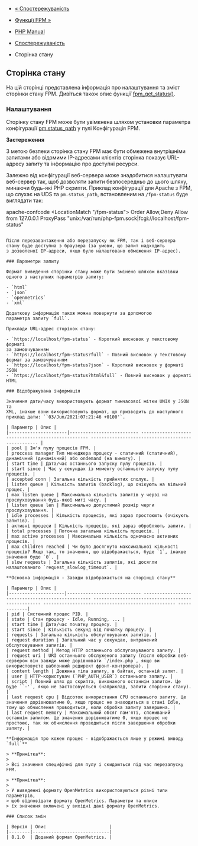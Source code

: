 - [« Спостережуваність](fpm.observability.md)
- [Функції FPM »](ref.fpm.md)

- [PHP Manual](index.md)
- [Спостережуваність](fpm.observability.md)
- Сторінка стану

## Сторінка стану

На цій сторінці представлена інформація про налаштування та зміст
сторінки стану FPM. Дивіться також опис функції
[fpm_get_status()](function.fpm-get-status.md).

### Налаштування

Сторінку стану FPM може бути увімкнена шляхом установки параметра
конфігурації
[pm.status_path](install.fpm.configuration.md#pm.status-path) у пулі
Конфігурація FPM.

**Застереження**

З метою безпеки сторінка стану FPM має бути обмежена
внутрішніми запитами або відомими IP-адресами клієнтів
сторінка показує URL-адресу запиту та інформацію про доступні ресурси.

Залежно від конфігурації веб-сервера може знадобитися налаштувати
веб-сервер так, щоб дозволяти запити безпосередньо до цього шляху,
минаючи будь-які PHP скрипти. Приклад конфігурації для Apache з FPM, що слухає
на UDS та `pm.status_path`, встановленим на `/fpm-status` буде
виглядати так:

apache-confcode
<LocationMatch "/fpm-status">
Order Allow,Deny
Allow from 127.0.0.1
ProxyPass "unix:/var/run/php-fpm.sock|fcgi://localhost/fpm-status"
</LocationMatch>
````

Після перезавантаження або перезапуску як FPM, так і веб-сервера
стану буде доступна з браузера (за умови, що запит надходить
з дозволеної IP-адреси, якщо було налаштовано обмеження IP-адрес).

### Параметри запиту

Формат виведення сторінки стану може бути змінено шляхом вказівки
одного з наступних параметрів запиту:

- `html`
- `json`
- `openmetrics`
- `xml`

Додаткову інформацію також можна повернути за допомогою
параметра запиту `full`.

Приклади URL-адрес сторінок стану:

- `https://localhost/fpm-status` - Короткий висновок у текстовому форматі
за замовчуванням
- `https://localhost/fpm-status?full` - Повний висновок у текстовому
формат за замовчуванням
- `https://localhost/fpm-status?json` - Короткий висновок у форматі JSON
- `https://localhost/fpm-status?html&full` - Повний висновок у форматі
HTML

### Відображувана інформація

Значення дати/часу використовують формат тимчасової мітки UNIX у JSON та
XML, інакше вони використовують формат, що призводить до наступного
приклад дати: ``03/Jun/2021:07:21:46 +0100'`.

| Параметр | Опис |
|----------------------|-------------------------- -------------------------------------------------- -------------------------------------------------- |
| pool | Ім'я пулу процесів FPM. |
| proccess manager Тип менеджера процесу - статичний (статичний), динамічний (динамічний) або ondemand (на вимогу). |
| start time | Дата/час останнього запуску пулу процесів. |
| start since | Час у секундах із моменту останнього запуску пулу процесів. |
| accepted conn | Загальна кількість прийнятих сполук. |
| listen queue | Кількість запитів (backlog), що очікують на вільний процес. |
| max listen queue | Максимальна кількість запитів у черзі на прослуховування будь-якої миті часу. |
| listen queue len | Максимально допустимий розмір черги прослуховування. |
| idle processes | Кількість процесів, які зараз простоюють (очікують запитів). |
| активні процеси | Кількість процесів, які зараз обробляють запити. |
| total processes | Поточна загальна кількість процесів. |
| max active processes | Максимальна кількість одночасно активних процесів. |
| max children reached | Чи було досягнуто максимальної кількості процесів? Якщо так, то значення, що відображається, буде `1`, інакше значення буде `0`. |
| slow requests | Загальна кількість запитів, які досягли налаштованого `request_slowlog_timeout`. |

**Основна інформація - Завжди відображається на сторінці стану**

| Параметр | Опис |
|---------------------|---------------------------- -------------------------------------------------- -------------------------------------------------- -------------------------------------------------- -------------|
| pid | Системний процес PID. |
| state | Стан процесу - Idle, Running, ... |
| start time | Дата/час початку процесу. |
| start since | Кількість секунд від початку процесу. |
| requests | Загальна кількість обслуговуваних запитів. |
| request duration | Загальний час у секундах, витрачений обслуговування запитів. |
| request method | Метод HTTP останнього обслуговуваного запиту. |
| request uri | URI останнього обслуженого запиту (після обробки веб-сервером він завжди може дорівнювати `/index.php`, якщо ви використовуєте шаблонний редирект фронт-контролера). |
| content length | Довжина тіла запиту, в байтах, останній запит. |
| user | HTTP-користувач (`PHP_AUTH_USER`) останнього запиту. |
| script | Повний шлях до скрипта, виконаного останнім запитом. Це буде ``-'`, якщо не застосовується (наприклад, запити сторінки стану). |
| last request cpu | Відсоток використання CPU останнього запиту. Це значення дорівнюватиме 0, якщо процес не знаходиться в стані Idle, тому що обчислення проводиться, коли обробка запиту завершена. |
| last request memory | Максимальний обсяг пам'яті, споживаний останнім запитом. Це значення дорівнюватиме 0, якщо процес не простоює, так як обчислення проводиться після завершення обробки запиту. |

**Інформація про кожен процес - відображається лише у режимі виводу
`full`**

> **Примітка**:
>
> Всі значення специфічні для пулу і скидаються під час перезапуску FPM.

> **Примітка**:
>
> У виведенні формату OpenMetrics використовуються різні типи параметрів,
> щоб відповідати формату OpenMetrics. Параметри та описи
> їх значення включені у вихідні дані формату OpenMetrics.

### Список змін

| Версія | Опис                        |
|--------|-----------------------------|
| 8.1.0  | Доданий формат OpenMetrics. |

